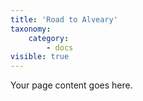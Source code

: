 ```yaml
---
title: 'Road to Alveary'
taxonomy:
    category:
        - docs
visible: true
---
```


Your page content goes here.